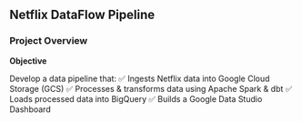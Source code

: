 ## Netflix DataFlow Pipeline

### Project Overview

**Objective**

Develop a data pipeline that:
 ✅ Ingests Netflix data into Google Cloud Storage (GCS)
 ✅ Processes & transforms data using Apache Spark & dbt
 ✅ Loads processed data into BigQuery
 ✅ Builds a Google Data Studio Dashboard
